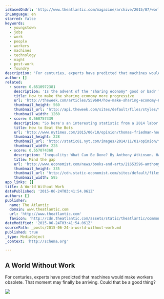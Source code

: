 ```yaml
---
isBasedOnUrl: 'http://www.theatlantic.com/magazine/archive/2015/07/world-without-work/395294/?single_page=true'
inLanguage: en
starred: false
keywords:
  - youngstown
  - jobs
  - work
  - people
  - workers
  - machines
  - technology
  - might
  - post-work
  - foundry
description: 'For centuries, experts have predicted that machines would make workers obsolete. That moment may finally be arriving. Could that be a good thing? 1. Youngstown, U.S.A. The end of work is still just a futuristic concept for most of the United States, but it is something like a moment in history for Youngstown, Ohio, one its residents can cite with precision: September 19, 1977.'
author: []
related:
  - score: 0.6510972381
    description: 'Is the advent of the "sharing economy" good or bad? The sharing economy is the crude term-of-art for the new work-life model characterized by "on demand" platform services like Uber, AirBnB, Etsy, and Feastly. But it also arguably heralds a much bigger shift in the economy: towards more part-time work, more flexible schedules, more independent contracting, shorter stints at jobs, and more secondary incomes.'
    title: How to make the sharing economy more progressive
    url: 'http://theweek.com/articles/559684/how-make-sharing-economy-more-progressive'
    thumbnail_height: 560
    thumbnail_url: 'http://api.theweek.com/sites/default/files/styles/tw_image_9_4/public/42-18115738.jpg?itok=1rdVqh_5'
    thumbnail_width: 1260
  - score: 0.560757339
    description: "So here's an interesting statistic from a 2014 labor survey by burning-glass.com: 65 percent of new job postings for executive secretaries and executive assistants now call for a bachelor's degree, but \"only 19 percent of those currently employed in these roles have a B.A.\""
    title: How to Beat the Bots
    url: 'http://www.nytimes.com/2015/06/10/opinion/thomas-friedman-how-to-beat-the-bots.html'
    thumbnail_height: 228
    thumbnail_url: 'http://static01.nyt.com/images/2014/11/01/opinion/friedman-circular/friedman-circular-superJumbo-v2.png'
    thumbnail_width: 228
  - score: 0.557074368
    description: 'Inequality: What Can Be Done? By Anthony Atkinson. Harvard University Press; 384 pages; $29.95 and £19.95. CONTEMPORARY books on inequality are divided into those published "BC", or before " Capital in the Twenty-First Century " by Thomas Piketty, or "AP", for after Piketty.'
    title: Mind the gap
    url: 'http://www.economist.com/news/books-and-arts/21653596-anthony-atkinson-godfather-inequality-research-growing-problem-mind-gap'
    thumbnail_height: 335
    thumbnail_url: 'http://cdn.static-economist.com/sites/default/files/images/print-edition/20150606_BKP001_0.jpg'
    thumbnail_width: 595
app_links: []
title: A World Without Work
datePublished: '2015-06-24T03:41:54.061Z'
authors: []
publisher:
  name: The Atlantic
  domain: www.theatlantic.com
  url: 'http://www.theatlantic.com'
  favicon: 'http://cdn.theatlantic.com/assets/static/theatlantic/common/img/favicon.ico'
dateModified: '2015-06-24T03:41:54.061Z'
sourcePath: _posts/2015-06-24-a-world-without-work.md
published: true
_type: MediaObject
_context: 'http://schema.org'

---
```

<article style=""><h1>A World Without Work</h1><p>For centuries, experts have predicted that machines would make workers obsolete. That moment may finally be arriving. Could that be a good thing?</p><img src="http://cdn.theatlantic.com/assets/media/img/2015/06/18/WEL_ThompsonWork_Phone-3/1920.jpg?GE2DGNBWGUYTANJXFYYA====" /></article>